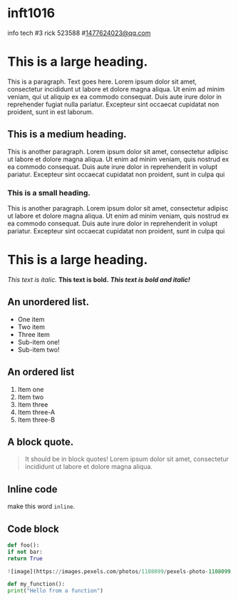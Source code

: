 # inft1016
info tech 
#3 rick 523588
#1477624023@qq.com
# This is a large heading.

This is a paragraph. Text goes here. Lorem ipsum dolor sit amet, consectetur incididunt ut labore et dolore magna aliqua. Ut enim ad minim veniam, qui ut aliquip ex ea commodo consequat. Duis aute irure dolor in reprehender fugiat nulla pariatur. Excepteur sint occaecat cupidatat non proident, sunt in est laborum.

## This is a medium heading.

This is another paragraph. Lorem ipsum dolor sit amet, consectetur adipisc ut labore et dolore magna aliqua. Ut enim ad minim veniam, quis nostrud ex ea commodo consequat. Duis aute irure dolor in reprehenderit in volupt pariatur. Excepteur sint occaecat cupidatat non proident, sunt in culpa qui

### This is a small heading.

This is another paragraph. Lorem ipsum dolor sit amet, consectetur adipisc ut labore et dolore magna aliqua. Ut enim ad minim veniam, quis nostrud ex ea commodo consequat. Duis aute irure dolor in reprehenderit in volupt pariatur. Excepteur sint occaecat cupidatat non proident, sunt in culpa qui

# This is a large heading.

*This text is italic.* **This text is bold.** ***This text is bold and italic!***

## An unordered list.
- One item
- Two item
- Three item
- Sub-item one!
- Sub-item two!

## An ordered list
1. Item one
2. Item two
3. Item three
4. Item three-A
5. Item three-B

## A block quote.
> It should be in block quotes! Lorem ipsum dolor sit amet, consectetur incididunt ut labore et dolore magna aliqua.

## Inline code
make this word `inline`.

## Code block
```python
def foo():
if not bar:
return True

![image](https://images.pexels.com/photos/1108099/pexels-photo-1108099.jpeg?auto=compress&cs=tinysrgb&w=1260&h=750&dpr=1.)

def my_function():
print("Hello from a function")


